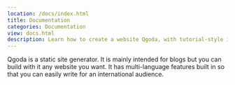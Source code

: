 ```yaml
---
location: /docs/index.html
title: Documentation
categories: Documentation
view: docs.html
description: Learn how to create a website Qgoda, with tutorial-style introductory information for beginners or exhaustive API documentation for the experienced. 
---
```

Qgoda is a static site generator.  It is mainly intended for blogs but you
can build with it any website you want.  It has multi-language features built
in so that you can easily write for an international audience.

